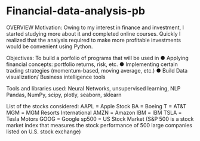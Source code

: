# Financial-data-analysis-pb

OVERVIEW
Motivation:
Owing to my interest in finance and investment, I started studying more about it and completed online courses. Quickly I realized that the analysis required to make more profitable investments would be convenient using Python.

Objectives:
To build a porfolio of programs that will be used in
● Applying financial concepts: portfolio returns, risk, etc.
● Implementing certain trading strategies (momentum-based, moving average, etc.)
● Build Data visualization/ Business intelligence tools

Tools and libraries used:
Neural Networks, unsupervised learning, NLP
Pandas, NumPy, scipy, plotly, seaborn, sklearn

List of the stocks considered:
AAPL = Apple Stock
BA = Boeing
T = AT&T
MGM = MGM Resorts International
AMZN = Amazon
IBM = IBM
TSLA = Tesla Motors
GOOG = Google
sp500 = US Stock Market (S&P 500 is a stock market index that measures the stock performance of 500 large companies listed on U.S. stock exchange)

